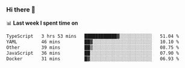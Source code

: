 ### Hi there 👋

<!--
**DBvc/DBvc** is a ✨ _special_ ✨ repository because its `README.md` (this file) appears on your GitHub profile.

Here are some ideas to get you started:

- 🔭 I’m currently working on ...
- 🌱 I’m currently learning ...
- 👯 I’m looking to collaborate on ...
- 🤔 I’m looking for help with ...
- 💬 Ask me about ...
- 📫 How to reach me: ...
- 😄 Pronouns: ...
- ⚡ Fun fact: ...
-->

📊 **Last week I spent time on**
<!--START_SECTION:waka-->

```txt
TypeScript   3 hrs 53 mins   ████████████▓░░░░░░░░░░░░   51.04 %
YAML         46 mins         ██▓░░░░░░░░░░░░░░░░░░░░░░   10.10 %
Other        39 mins         ██▒░░░░░░░░░░░░░░░░░░░░░░   08.75 %
JavaScript   36 mins         ██░░░░░░░░░░░░░░░░░░░░░░░   07.90 %
Docker       31 mins         █▓░░░░░░░░░░░░░░░░░░░░░░░   06.93 %
```

<!--END_SECTION:waka-->
